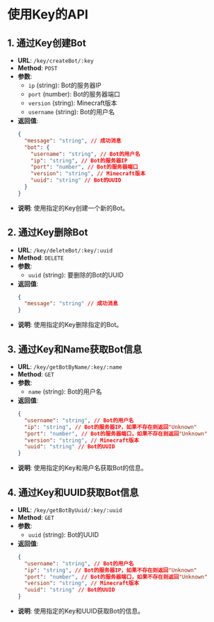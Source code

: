 # 使用Key的API


## 1. 通过Key创建Bot

- **URL**: `/key/createBot/:key`
- **Method**: `POST`
- **参数**:
  - `ip` (string): Bot的服务器IP
  - `port` (number): Bot的服务器端口
  - `version` (string): Minecraft版本
  - `username` (string): Bot的用户名
- **返回值**:
  ```json
  {
    "message": "string", // 成功消息
    "bot": {
      "username": "string", // Bot的用户名
      "ip": "string", // Bot的服务器IP
      "port": "number", // Bot的服务器端口
      "version": "string", // Minecraft版本
      "uuid": "string" // Bot的UUID
    }
  }
  ```
- **说明**: 使用指定的Key创建一个新的Bot。

## 2. 通过Key删除Bot

- **URL**: `/key/deleteBot/:key/:uuid`
- **Method**: `DELETE`
- **参数**:
  - `uuid` (string): 要删除的Bot的UUID
- **返回值**:
  ```json
  {
    "message": "string" // 成功消息
  }
  ```
- **说明**: 使用指定的Key删除指定的Bot。

## 3. 通过Key和Name获取Bot信息

- **URL**: `/key/getBotByName/:key/:name`
- **Method**: `GET`
- **参数**:
  - `name` (string): Bot的用户名
- **返回值**:
  ```json
  {
    "username": "string", // Bot的用户名
    "ip": "string", // Bot的服务器IP，如果不存在则返回"Unknown"
    "port": "number", // Bot的服务器端口，如果不存在则返回"Unknown"
    "version": "string", // Minecraft版本
    "uuid": "string" // Bot的UUID
  }
  ```
- **说明**: 使用指定的Key和用户名获取Bot的信息。

## 4. 通过Key和UUID获取Bot信息

- **URL**: `/key/getBotByUuid/:key/:uuid`
- **Method**: `GET`
- **参数**:
  - `uuid` (string): Bot的UUID
- **返回值**:
  ```json
  {
    "username": "string", // Bot的用户名
    "ip": "string", // Bot的服务器IP，如果不存在则返回"Unknown"
    "port": "number", // Bot的服务器端口，如果不存在则返回"Unknown"
    "version": "string", // Minecraft版本
    "uuid": "string" // Bot的UUID
  }
  ```
- **说明**: 使用指定的Key和UUID获取Bot的信息。
